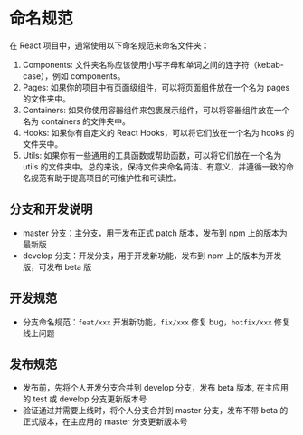 # 命名规范

在 React 项目中，通常使用以下命名规范来命名文件夹：

1. Components: 文件夹名称应该使用小写字母和单词之间的连字符（kebab-case），例如 components。
2. Pages: 如果你的项目中有页面级组件，可以将页面组件放在一个名为 pages 的文件夹中。
3. Containers: 如果你使用容器组件来包裹展示组件，可以将容器组件放在一个名为 containers 的文件夹中。
4. Hooks: 如果你有自定义的 React Hooks，可以将它们放在一个名为 hooks 的文件夹中。
5. Utils: 如果你有一些通用的工具函数或帮助函数，可以将它们放在一个名为 utils 的文件夹中。总的来说，保持文件夹命名简洁、有意义，并遵循一致的命名规范有助于提高项目的可维护性和可读性。

## 分支和开发说明

- master 分支：主分支，用于发布正式 patch 版本，发布到 npm 上的版本为最新版
- develop 分支：开发分支，用于开发新功能，发布到 npm 上的版本为开发版，可发布 beta 版

## 开发规范

- 分支命名规范：`feat/xxx` 开发新功能，`fix/xxx` 修复 bug，`hotfix/xxx` 修复线上问题

## 发布规范

- 发布前，先将个人开发分支合并到 develop 分支，发布 beta 版本, 在主应用的 test 或 develop 分支更新版本号
- 验证通过并需要上线时，将个人分支合并到 master 分支，发布不带 beta 的正式版本，在主应用的 master 分支更新版本号
